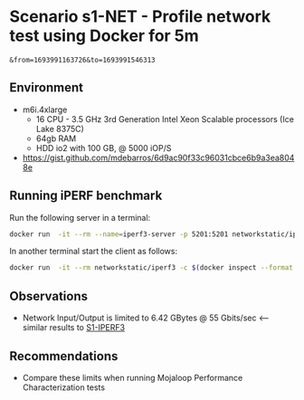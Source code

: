 # Scenario s1-NET - Profile network test using Docker for 5m

```config
&from=1693991163726&to=1693991546313
```

## Environment

- m6i.4xlarge
  - 16 CPU - 3.5 GHz 3rd Generation Intel Xeon Scalable processors (Ice Lake 8375C)
  - 64gb RAM
  - HDD io2 with 100 GB, @ 5000 iOP/S
- https://gist.github.com/mdebarros/6d9ac90f33c96031cbce6b9a3ea8048e

## Running iPERF benchmark

Run the following server in a terminal:

```bash
docker run  -it --rm --name=iperf3-server -p 5201:5201 networkstatic/iperf3 -s
```

In another terminal start the client as follows:

```bash
docker run  -it --rm networkstatic/iperf3 -c $(docker inspect --format "{{ .NetworkSettings.IPAddress }}" $(docker ps -ql)) -t 300
```

## Observations

- Network Input/Output is limited to 6.42 GBytes @ 55 Gbits/sec <-- similar results to [S1-IPERF3](../s1-iperf3/README.md)

## Recommendations

- Compare these limits when running Mojaloop Performance Characterization tests
